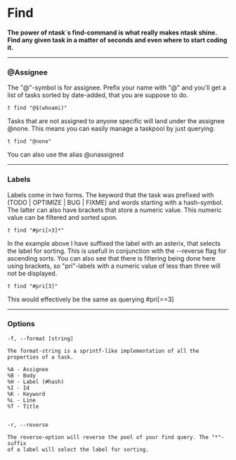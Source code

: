 # Find

__The power of ntask´s find-command is what really makes ntask shine. Find any
given task in a matter of seconds and even where to start coding it.__


***


### @Assignee

The "@"-symbol is for assignee. Prefix your name with "@" and you'll get a list
of tasks sorted by date-added, that you are suppose to do.

    t find "@$(whoami)"

Tasks that are not assigned to anyone specific will land under the assignee
@none. This means you can easily manage a taskpool by just querying:

    t find "@none"

You can also use the alias @unassigned


***


### Labels

Labels come in two forms. The keyword that the task was prefixed with
(TODO | OPTIMIZE | BUG | FIXME) and words starting with a hash-symbol. The
latter can also have brackets that store a numeric value. This numeric value
can be filtered and sorted upon.

    t find "#pri[>3]*"

In the example above I have suffixed the label with an asterix, that selects
the label for sorting. This is usefull in conjunction with the --reverse flag
for ascending sorts. You can also see that there is filtering being done here
using brackets, so "pri"-labels with a numeric value of less than three will
not be displayed.

    t find "#pri[3]"

This would effectively be the same as querying #pri[==3]



***

### Options


    -f, --format [string]

    The format-string is a sprintf-like implementation of all the properties of a task.

    %A - Assignee
    %B - Body
    %H - Label (#hash)
    %I - Id
    %K - Keyword
    %L - Line
    %T - Title


    -r, --reverse

    The reverse-option will reverse the pool of your find query. The "*"-suffix
    of a label will select the label for sorting.
